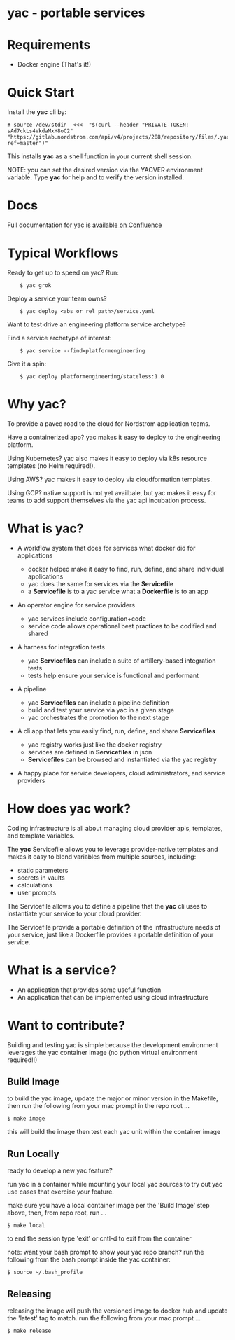 # yac - portable services

# Requirements

* Docker engine
(That's it!)

# Quick Start

Install the **yac** cli by:

    # source /dev/stdin  <<<  "$(curl --header "PRIVATE-TOKEN: sAd7ckLs4VkdaMxH8oC2" "https://gitlab.nordstrom.com/api/v4/projects/288/repository/files/.yac/raw?ref=master")"

This installs **yac** as a shell function in your current shell session.

NOTE: you can set the desired version via the YACVER environment variable. Type **yac** for help and to verify the version installed.

# Docs

Full documentation for yac is [available on Confluence](https://confluence.nordstrom.net/display/YAC/yac+-+your+automated+cloud)


# Typical Workflows

Ready to get up to speed on yac? Run:

        $ yac grok

Deploy a service your team owns?

        $ yac deploy <abs or rel path>/service.yaml

Want to test drive an engineering platform service archetype?

Find a service archetype of interest:

        $ yac service --find=platformengineering

Give it a spin:

        $ yac deploy platformengineering/stateless:1.0


# Why yac?

To provide a paved road to the cloud for Nordstrom application teams.

Have a containerized app? yac makes it easy to deploy to the engineering platform.

Using Kubernetes? yac also makes it easy to deploy via k8s resource templates (no Helm required!).

Using AWS? yac makes it easy to deploy via cloudformation templates.

Using GCP? native support is not yet availbale, but yac makes it easy for teams to add support themselves via the yac api incubation process.

# What is yac?

*  A workflow system that does for services what docker did for applications

    *  docker helped make it easy to find, run, define, and share individual applications
    *  yac does the same for services via the **Servicefile**
    *  a **Servicefile** is to a yac service what a **Dockerfile** is to an app

*  An operator engine for service providers

    * yac services include configuration+code
    * service code allows operational best practices to be codified and shared

*  A harness for integration tests

    * yac **Servicefiles** can include a suite of artillery-based integration tests
    * tests help ensure your service is functional and performant

*  A pipeline

    * yac **Servicefiles** can include a pipeline definition
    * build and test your service via yac in a given stage
    * yac orchestrates the promotion to the next stage

*  A cli app that lets you easily find, run, define, and share **Servicefiles**

    *  yac registry works just like the docker registry
    *  services are defined in **Servicefiles** in json
    *  **Servicefiles** can be browsed and instantiated via the yac registry

*  A happy place for service developers, cloud administrators, and service providers


# How does yac work?

Coding infrastructure is all about managing cloud provider apis, templates, and template variables.

The **yac** Servicefile allows you to leverage provider-native templates and makes it easy to blend variables from multiple sources, including:

* static parameters
* secrets in vaults
* calculations
* user prompts

The Servicefile allows you to define a pipeline that the **yac** cli uses to instantiate your service to your cloud provider.

The Servicefile provide a portable definition of the infrastructure needs of your service, just like a Dockerfile provides a portable definition of your service.


# What is a service?

*  An application that provides some useful function
*  An application that can be implemented using cloud infrastructure


# Want to contribute?

Building and testing yac is simple because the development environment leverages the yac container image (no python virtual environment required!!)

## Build Image

to build the yac image, update the major or minor version in the Makefile, then run the following from your mac prompt in the repo root ...

    $ make image

this will build the image then test each yac unit within the container image

## Run Locally

ready to develop a new yac feature?

run yac in a container while mounting your local yac sources to try out yac use cases that exercise your feature.

make sure you have a local container image per the 'Build Image' step above, then, from repo root, run ...

    $ make local

to end the session type 'exit' or cntl-d to exit from the container

note: want your bash prompt to show your yac repo branch? run the following from the bash prompt inside the yac container:

    $ source ~/.bash_profile

## Releasing

releasing the image will push the versioned image to docker hub and update the 'latest' tag to match. run the following from your mac prompt ...

    $ make release
